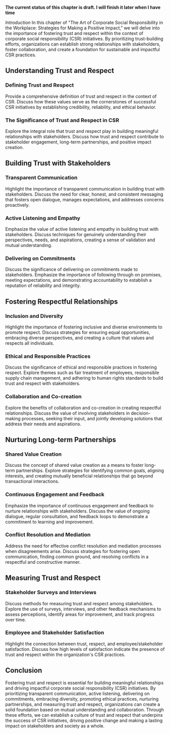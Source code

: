 **The current status of this chapter is draft. I will finish it later when I have time**

*Introduction* In this chapter of "The Art of Corporate Social Responsibility in the Workplace: Strategies for Making a Positive Impact," we will delve into the importance of fostering trust and respect within the context of corporate social responsibility (CSR) initiatives. By prioritizing trust-building efforts, organizations can establish strong relationships with stakeholders, foster collaboration, and create a foundation for sustainable and impactful CSR practices.

Understanding Trust and Respect
-------------------------------

### Defining Trust and Respect

Provide a comprehensive definition of trust and respect in the context of CSR. Discuss how these values serve as the cornerstones of successful CSR initiatives by establishing credibility, reliability, and ethical behavior.

### The Significance of Trust and Respect in CSR

Explore the integral role that trust and respect play in building meaningful relationships with stakeholders. Discuss how trust and respect contribute to stakeholder engagement, long-term partnerships, and positive impact creation.

Building Trust with Stakeholders
--------------------------------

### Transparent Communication

Highlight the importance of transparent communication in building trust with stakeholders. Discuss the need for clear, honest, and consistent messaging that fosters open dialogue, manages expectations, and addresses concerns proactively.

### Active Listening and Empathy

Emphasize the value of active listening and empathy in building trust with stakeholders. Discuss techniques for genuinely understanding their perspectives, needs, and aspirations, creating a sense of validation and mutual understanding.

### Delivering on Commitments

Discuss the significance of delivering on commitments made to stakeholders. Emphasize the importance of following through on promises, meeting expectations, and demonstrating accountability to establish a reputation of reliability and integrity.

Fostering Respectful Relationships
----------------------------------

### Inclusion and Diversity

Highlight the importance of fostering inclusive and diverse environments to promote respect. Discuss strategies for ensuring equal opportunities, embracing diverse perspectives, and creating a culture that values and respects all individuals.

### Ethical and Responsible Practices

Discuss the significance of ethical and responsible practices in fostering respect. Explore themes such as fair treatment of employees, responsible supply chain management, and adhering to human rights standards to build trust and respect with stakeholders.

### Collaboration and Co-creation

Explore the benefits of collaboration and co-creation in creating respectful relationships. Discuss the value of involving stakeholders in decision-making processes, seeking their input, and jointly developing solutions that address their needs and aspirations.

Nurturing Long-term Partnerships
--------------------------------

### Shared Value Creation

Discuss the concept of shared value creation as a means to foster long-term partnerships. Explore strategies for identifying common goals, aligning interests, and creating mutually beneficial relationships that go beyond transactional interactions.

### Continuous Engagement and Feedback

Emphasize the importance of continuous engagement and feedback to nurture relationships with stakeholders. Discuss the value of ongoing dialogue, regular consultation, and feedback loops to demonstrate a commitment to learning and improvement.

### Conflict Resolution and Mediation

Address the need for effective conflict resolution and mediation processes when disagreements arise. Discuss strategies for fostering open communication, finding common ground, and resolving conflicts in a respectful and constructive manner.

Measuring Trust and Respect
---------------------------

### Stakeholder Surveys and Interviews

Discuss methods for measuring trust and respect among stakeholders. Explore the use of surveys, interviews, and other feedback mechanisms to assess perceptions, identify areas for improvement, and track progress over time.

### Employee and Stakeholder Satisfaction

Highlight the connection between trust, respect, and employee/stakeholder satisfaction. Discuss how high levels of satisfaction indicate the presence of trust and respect within the organization's CSR practices.

Conclusion
----------

Fostering trust and respect is essential for building meaningful relationships and driving impactful corporate social responsibility (CSR) initiatives. By prioritizing transparent communication, active listening, delivering on commitments, embracing diversity, promoting ethical practices, nurturing partnerships, and measuring trust and respect, organizations can create a solid foundation based on mutual understanding and collaboration. Through these efforts, we can establish a culture of trust and respect that underpins the success of CSR initiatives, driving positive change and making a lasting impact on stakeholders and society as a whole.
